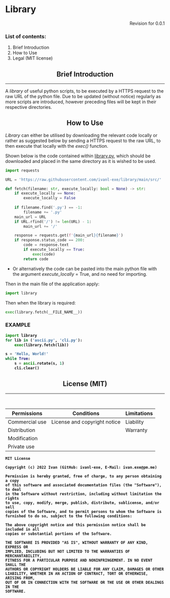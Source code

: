<h1>Library</h1>

<p style="text-align:right">Revision for 0.0.1</p>

### List of contents:
1. Brief Introduction
2. How to Use
3. Legal (MIT license)

<b><h2 style="text-align:center">Brief Introduction</h3></b>

---

A <i>library</i> of useful python scripts, to be executed by a HTTPS request to the raw URL of the python file. Due to be updated (without notice) regularly as more scripts are introduced, however preceding files will be kept in their respective directories.

<b><h2 style="text-align:center">How to Use</h3></b>

<i>Library</i> can either be utilised by downloading the relevant code locally or rather as suggested below by sending a HTTPS request to the raw URL, to then execute that locally with the <i>exec()</i> function.

Shown below is the code contained within [library.py](https://raw.githubusercontent.com/ivanl-exe/library/main/how_to_use/library.py), which should be downloaded and placed in the same directory as it is wished to be used.

``` python
import requests

URL = 'https://raw.githubusercontent.com/ivanl-exe/library/main/src/'

def fetch(filename: str, execute_locally: bool = None) -> str:
    if execute_locally == None:
        execute_locally = False
    
    if filename.find('.py') == -1:
        filename += '.py'
    main_url = URL
    if URL.rfind('/') != len(URL) - 1:
        main_url += '/'

    response = requests.get(f'{main_url}{filename}')
    if response.status_code == 200:
        code = response.text
        if execute_locally == True:
            exec(code)
        return code
```

- Or alternatively the code can be pasted into the main python file with the argument <i>execute_locally</i> = True, and no need for importing.

Then in the main file of the application apply:

~~~ python
import library
~~~


Then when the library is required:

``` python
exec(library.fetch(__FILE_NAME__))
```

<b><h3>EXAMPLE</h3><b>
``` python
import library
for lib in ('ascii.py', 'cli.py'):
    exec(library.fetch(lib))

s = 'Hello, World!'
while True:
    s = ascii.rotate(s, 1)
    cli.clear()
```

<b><h2 style="text-align:center">License (MIT)</h3></b>

---
<br>

|Permissions|Conditions|Limitations|
|---|---|---|
|Commercial use|License and copyright notice|Liability|
|Distribution||Warranty|
|Modification|||
|Private use|||

```
MIT License

Copyright (c) 2022 Ivan (GitHub: ivanl-exe, E-Mail: ivan.exe@pm.me)

Permission is hereby granted, free of charge, to any person obtaining a copy
of this software and associated documentation files (the "Software"), to deal
in the Software without restriction, including without limitation the rights
to use, copy, modify, merge, publish, distribute, sublicense, and/or sell
copies of the Software, and to permit persons to whom the Software is
furnished to do so, subject to the following conditions:

The above copyright notice and this permission notice shall be included in all
copies or substantial portions of the Software.

THE SOFTWARE IS PROVIDED "AS IS", WITHOUT WARRANTY OF ANY KIND, EXPRESS OR
IMPLIED, INCLUDING BUT NOT LIMITED TO THE WARRANTIES OF MERCHANTABILITY,
FITNESS FOR A PARTICULAR PURPOSE AND NONINFRINGEMENT. IN NO EVENT SHALL THE
AUTHORS OR COPYRIGHT HOLDERS BE LIABLE FOR ANY CLAIM, DAMAGES OR OTHER
LIABILITY, WHETHER IN AN ACTION OF CONTRACT, TORT OR OTHERWISE, ARISING FROM,
OUT OF OR IN CONNECTION WITH THE SOFTWARE OR THE USE OR OTHER DEALINGS IN THE
SOFTWARE.
```